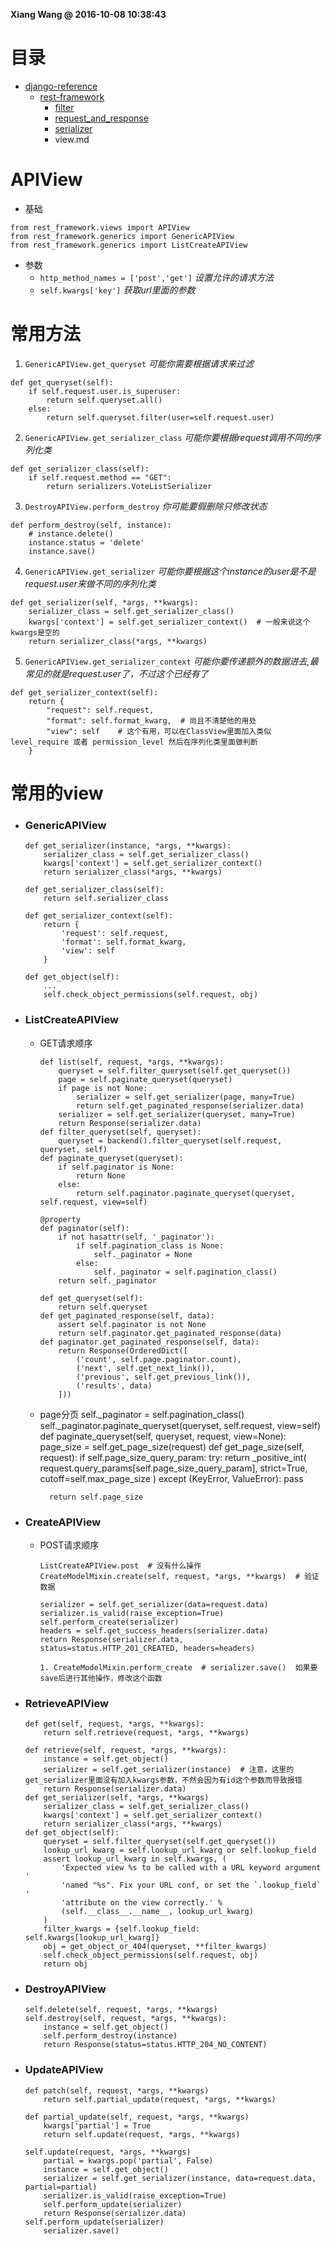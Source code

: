 **Xiang Wang @ 2016-10-08 10:38:43**

# 目录
* [django-reference](../README.md)
    * [rest-framework](./README.md)
        * [filter](./filter.md)
        * [request_and_response](./request_and_response.md)
        * [serializer](./serializer.md)
        * view.md


# APIView
* 基础
```
from rest_framework.views import APIView
from rest_framework.generics import GenericAPIView
from rest_framework.generics import ListCreateAPIView
```
* 参数  
    * `http_method_names = ['post','get']`  *设置允许的请求方法*
    * `self.kwargs['key']`  *获取url里面的参数*

# 常用方法

1. `GenericAPIView.get_queryset`  *可能你需要根据请求来过滤*
```
def get_queryset(self):
    if self.request.user.is_superuser:
        return self.queryset.all()
    else:
        return self.queryset.filter(user=self.request.user)
```
2. `GenericAPIView.get_serializer_class`  *可能你要根据request调用不同的序列化类*  
```
def get_serializer_class(self):
    if self.request.method == "GET":
        return serializers.VoteListSerializer
```
3. `DestroyAPIView.perform_destroy`  *你可能要假删除只修改状态*
```
def perform_destroy(self, instance):
    # instance.delete()
    instance.status = 'delete'
    instance.save()
```
4. `GenericAPIView.get_serializer` *可能你要根据这个instance的user是不是request.user来做不同的序列化类*  
```
def get_serializer(self, *args, **kwargs):
    serializer_class = self.get_serializer_class()
    kwargs['context'] = self.get_serializer_context()  # 一般来说这个kwargs是空的
    return serializer_class(*args, **kwargs)
```
5. `GenericAPIView.get_serializer_context`  *可能你要传递额外的数据进去,最常见的就是request.user了，不过这个已经有了*
```
def get_serializer_context(self):
    return {
        "request": self.request,
        "format": self.format_kwarg,  # 尚且不清楚他的用处
        "view": self    # 这个有用，可以在ClassView里面加入类似 level_require 或者 permission_level 然后在序列化类里面做判断
    }
```


# 常用的view
* ### GenericAPIView
    ```
    def get_serializer(instance, *args, **kwargs):
        serializer_class = self.get_serializer_class()
        kwargs['context'] = self.get_serializer_context()
        return serializer_class(*args, **kwargs)

    def get_serializer_class(self):
        return self.serializer_class

    def get_serializer_context(self):
        return {
            'request': self.request,
            'format': self.format_kwarg,
            'view': self
        }

    def get_object(self):
        ...
        self.check_object_permissions(self.request, obj)
    ```

* ### ListCreateAPIView
    * GET请求顺序  
        ```
        def list(self, request, *args, **kwargs):
            queryset = self.filter_queryset(self.get_queryset())
            page = self.paginate_queryset(queryset)
            if page is not None:
                serializer = self.get_serializer(page, many=True)
                return self.get_paginated_response(serializer.data)
            serializer = self.get_serializer(queryset, many=True)
            return Response(serializer.data)
        def filter_queryset(self, queryset):
            queryset = backend().filter_queryset(self.request, queryset, self)
        def paginate_queryset(queryset):
            if self.paginator is None:
                return None
            else:
                return self.paginator.paginate_queryset(queryset, self.request, view=self)

        @property
        def paginator(self):
            if not hasattr(self, '_paginator'):
                if self.pagination_class is None:
                    self._paginator = None
                else:
                    self._paginator = self.pagination_class()
            return self._paginator

        def get_queryset(self):
            return self.queryset
        def get_paginated_response(self, data):
            assert self.paginator is not None
            return self.paginator.get_paginated_response(data)
        def paginator.get_paginated_response(self, data):
            return Response(OrderedDict([
                ('count', self.page.paginator.count),
                ('next', self.get_next_link()),
                ('previous', self.get_previous_link()),
                ('results', data)
            ]))
        ```  
    * page分页
        self._paginator = self.pagination_class()
        self._paginator.paginate_queryset(queryset, self.request, view=self)
        def paginate_queryset(self, queryset, request, view=None):
            page_size = self.get_page_size(request)
        def get_page_size(self, request):
            if self.page_size_query_param:
                try:
                    return _positive_int(
                        request.query_params[self.page_size_query_param],
                        strict=True,
                        cutoff=self.max_page_size
                    )
                except (KeyError, ValueError):
                    pass

            return self.page_size

* ### CreateAPIView
    * POST请求顺序  
        ```
        ListCreateAPIView.post  # 没有什么操作
        CreateModelMixin.create(self, request, *args, **kwargs)  # 验证数据
    
        serializer = self.get_serializer(data=request.data)
        serializer.is_valid(raise_exception=True)
        self.perform_create(serializer)
        headers = self.get_success_headers(serializer.data)
        return Response(serializer.data, status=status.HTTP_201_CREATED, headers=headers)
    
        1. CreateModelMixin.perform_create  # serializer.save()  如果要save后进行其他操作，修改这个函数
        ```

* ### RetrieveAPIView
    ```
    def get(self, request, *args, **kwargs):
        return self.retrieve(request, *args, **kwargs)

    def retrieve(self, request, *args, **kwargs):
        instance = self.get_object()
        serializer = self.get_serializer(instance)  # 注意，这里的get_serializer里面没有加入kwargs参数，不然会因为有id这个参数而导致报错
        return Response(serializer.data)
    def get_serializer(self, *args, **kwargs)
        serializer_class = self.get_serializer_class()
        kwargs['context'] = self.get_serializer_context()
        return serializer_class(*args, **kwargs)
    def get_object(self):
        queryset = self.filter_queryset(self.get_queryset())
        lookup_url_kwarg = self.lookup_url_kwarg or self.lookup_field
        assert lookup_url_kwarg in self.kwargs, (
            'Expected view %s to be called with a URL keyword argument '
            'named "%s". Fix your URL conf, or set the `.lookup_field` '
            'attribute on the view correctly.' %
            (self.__class__.__name__, lookup_url_kwarg)
        )
        filter_kwargs = {self.lookup_field: self.kwargs[lookup_url_kwarg]}
        obj = get_object_or_404(queryset, **filter_kwargs)
        self.check_object_permissions(self.request, obj)
        return obj
    ```

* ### DestroyAPIView
    ```
    self.delete(self, request, *args, **kwargs)
    self.destroy(self, request, *args, **kwargs):
        instance = self.get_object()
        self.perform_destroy(instance)
        return Response(status=status.HTTP_204_NO_CONTENT)
    ```

* ### UpdateAPIView
    ```
    def patch(self, request, *args, **kwargs)
        return self.partial_update(request, *args, **kwargs)

    def partial_update(self, request, *args, **kwargs)
        kwargs['partial'] = True
        return self.update(request, *args, **kwargs)

    self.update(request, *args, **kwargs)
        partial = kwargs.pop('partial', False)
        instance = self.get_object()
        serializer = self.get_serializer(instance, data=request.data, partial=partial)
        serializer.is_valid(raise_exception=True)
        self.perform_update(serializer)
        return Response(serializer.data)
    self.perform_update(serializer)
        serializer.save()
    ```
